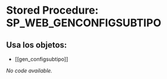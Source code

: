 # Stored Procedure: SP_WEB_GENCONFIGSUBTIPO

## Usa los objetos:
- [[gen_configsubtipo]]

*No code available.*
